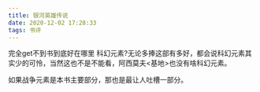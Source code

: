 ```yaml
---
title: 银河英雄传说
date: 2020-12-02 17:28:33
tags: 书评
---
```


完全get不到书到底好在哪里
科幻元素?无论多捧这部有多好，都会说科幻元素其实少的可怜，当然这也不是不能看，阿西莫夫<基地>也没有啥科幻元素。

如果战争元素是本书主要部分，那也是最让人吐槽一部分。